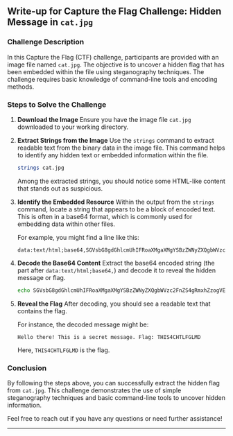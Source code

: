 ## Write-up for Capture the Flag Challenge: Hidden Message in `cat.jpg`

### Challenge Description
In this Capture the Flag (CTF) challenge, participants are provided with an image file named `cat.jpg`. The objective is to uncover a hidden flag that has been embedded within the file using steganography techniques. The challenge requires basic knowledge of command-line tools and encoding methods.

### Steps to Solve the Challenge

1. **Download the Image**
   Ensure you have the image file `cat.jpg` downloaded to your working directory.

2. **Extract Strings from the Image**
   Use the `strings` command to extract readable text from the binary data in the image file. This command helps to identify any hidden text or embedded information within the file.

   ```bash
   strings cat.jpg
   ```

   Among the extracted strings, you should notice some HTML-like content that stands out as suspicious.

3. **Identify the Embedded Resource**
   Within the output from the `strings` command, locate a string that appears to be a block of encoded text. This is often in a base64 format, which is commonly used for embedding data within other files.

   For example, you might find a line like this:

   ```
   data:text/html;base64,SGVsbG8gdGhlcmUhIFRoaXMgaXMgYSBzZWNyZXQgbWVzc2FnZS4gRmxhZzogVEhJUzRDSFRMRkdMTUQ=
   ```

4. **Decode the Base64 Content**
   Extract the base64 encoded string (the part after `data:text/html;base64,`) and decode it to reveal the hidden message or flag.

   ```bash
   echo SGVsbG8gdGhlcmUhIFRoaXMgaXMgYSBzZWNyZXQgbWVzc2FnZS4gRmxhZzogVEhJUzRDSFRMRkdMTUQ= | base64 -d
   ```

5. **Reveal the Flag**
   After decoding, you should see a readable text that contains the flag.

   For instance, the decoded message might be:

   ```
   Hello there! This is a secret message. Flag: THIS4CHTLFGLMD
   ```

   Here, `THIS4CHTLFGLMD` is the flag.

### Conclusion

By following the steps above, you can successfully extract the hidden flag from `cat.jpg`. This challenge demonstrates the use of simple steganography techniques and basic command-line tools to uncover hidden information.

Feel free to reach out if you have any questions or need further assistance!

---

